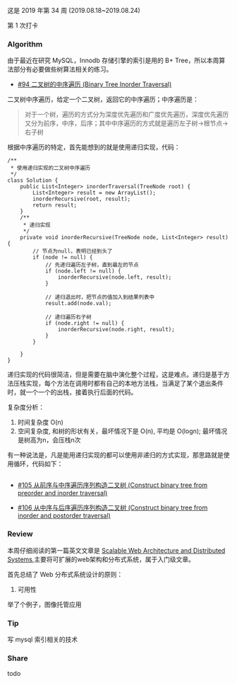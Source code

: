 
这是 2019 年第 34 周 (2019.08.18~2019.08.24)

第 1 次打卡

### Algorithm

由于最近在研究 MySQL，Innodb 存储引擎的索引是用的 B+ Tree，所以本周算法部分有必要做些树算法相关的练习。

- [#94 二叉树的中序遍历 (Binary Tree Inorder Traversal)](https://leetcode-cn.com/problems/binary-tree-inorder-traversal/)

二叉树中序遍历，给定一个二叉树，返回它的中序遍历；中序遍历是：
> 对于一个树，遍历的方式分为深度优先遍历和广度优先遍历，深度优先遍历又分为前序，中序，后序；其中中序遍历的方式就是遍历左子树->根节点->右子树

根据中序遍历的特定，首先能想到的就是使用递归实现，代码：

```
/**
 * 使用递归实现的二叉树中序遍历
 */
class Solution {
    public List<Integer> inorderTraversal(TreeNode root) {
        List<Integer> result = new ArrayList();
        inorderRecursive(root, result);
        return result;
    }
    /**
     * 递归实现
     */
    private void inorderRecursive(TreeNode node, List<Integer> result) {
        // 节点为null，表明已经到头了
        if (node != null) {
            // 先递归遍历左子树，直到最左的节点
            if (node.left != null) {
                inorderRecursive(node.left, result);
            }
            
            // 递归退出时，把节点的值加入到结果列表中
            result.add(node.val);
            
            // 递归遍历右子树
            if (node.right != null) {
                inorderRecursive(node.right, result);
            }
        }
        
    }
}
```
递归实现的代码很简洁，但是需要在脑中演化整个过程，这是难点。递归是基于方法压栈实现，每个方法在调用时都有自己的本地方法栈，当满足了某个退出条件时，就一个一个的出栈，接着执行后面的代码。

复杂度分析：
1. 时间复杂度 O(n)
2. 空间复杂度, 和树的形状有关，最坏情况下是 O(n), 平均是 O(logn); 最坏情况是树高为n，会压栈n次

有一种说法是，凡是能用递归实现的都可以使用非递归的方式实现，那思路就是使用循环，代码如下：

```

```

- [#105 从前序与中序遍历序列构造二叉树 (Construct binary tree from preorder and inorder traversal)](https://leetcode-cn.com/problems/construct-binary-tree-from-preorder-and-inorder-traversal/)

- [#106 从中序与后序遍历序列构造二叉树 (Construct binary tree from inorder and postorder traversal)](https://leetcode-cn.com/problems/construct-binary-tree-from-inorder-and-postorder-traversal/)


### Review

本周仔细阅读的第一篇英文文章是 [Scalable Web Architecture and Distributed Systems](http://www.aosabook.org/en/distsys.html),主要将可扩展的web架构和分布式系统，属于入门级文章。

首先总结了 Web 分布式系统设计的原则：
1. 可用性

举了个例子，图像托管应用

### Tip

写 mysql 索引相关的技术

### Share

todo

